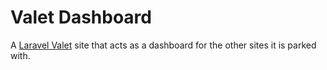 # Valet Dashboard

A [Laravel Valet](https://laravel.com/docs/5.3/valet) site that acts as a dashboard for the other sites it is parked with.
